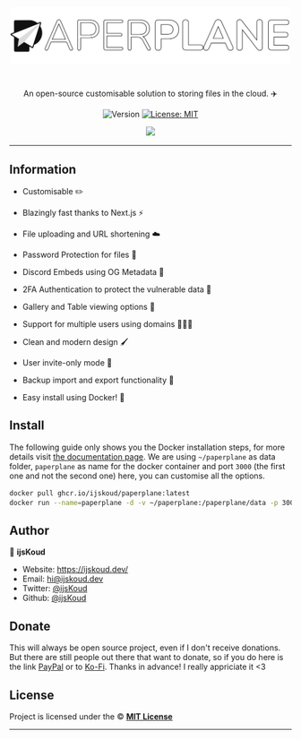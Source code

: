 <div align="center">
    <img src="apps/web/public/logo/text.png" width="500px" />
    <h1></h1>
  
  <p>An open-source customisable solution to storing files in the cloud. ✈️</p>
  
  <p align="center">
    <img alt="Version" src="https://img.shields.io/badge/version-4.0.3-blue.svg" />
    <a href="/LICENSE" target="_blank">
      <img alt="License: MIT" src="https://img.shields.io/badge/License-MIT-yellow.svg" />
    </a>
  </p>

  <a href="https://ijskoud.dev/discord" target="_blank">
    <img src="https://ijskoud.dev/discord/banner" />
  </a>
</div>

---

## Information

- Customisable ✏️

- Blazingly fast thanks to Next.js ⚡

- File uploading and URL shortening ☁️

- Password Protection for files 🔐

- Discord Embeds using OG Metadata 🔗

- 2FA Authentication to protect the vulnerable data 🔄️

- Gallery and Table viewing options 📃

- Support for multiple users using domains 🧑‍🤝‍🧑

- Clean and modern design 🖌️

- User invite-only mode 📨

- Backup import and export functionality 📂

- Easy install using Docker! 🚢


## Install

The following guide only shows you the Docker installation steps, for more details visit [the documentation page](https://paperplane.ijskoud.dev/). We are using `~/paperplane` as data folder, `paperplane` as name for the docker container and port `3000` (the first one and not the second one) here, you can customise all the options.

```bash
docker pull ghcr.io/ijskoud/paperplane:latest
docker run --name=paperplane -d -v ~/paperplane:/paperplane/data -p 3000:3000 ghcr.io/ijskoud/paperplane:latest
```



## Author

👤 **ijsKoud**

-   Website: https://ijskoud.dev/
-   Email: <hi@ijskoud.dev>
-   Twitter: [@ijsKoud](https://ijskoud.dev/twitter)
-   Github: [@ijsKoud](https://github.com/ijsKoud)

## Donate

This will always be open source project, even if I don't receive donations. But there are still people out there that want to donate, so if you do here is the link [PayPal](https://ijskoud.dev/paypal) or to [Ko-Fi](https://ijskoud.dev/kofi). Thanks in advance! I really appriciate it <3

## License

Project is licensed under the © [**MIT License**](/LICENSE)

---
